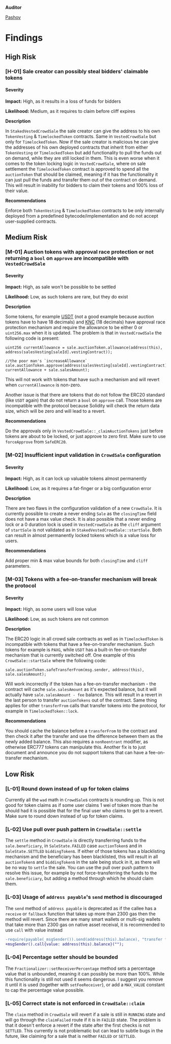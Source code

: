 **Auditor**

[Pashov](https://twitter.com/pashovkrum)

# Findings

## High Risk

### [H-01] Sale creator can possibly steal bidders' claimable tokens

#### Severity

**Impact:**
High, as it results in a loss of funds for bidders

**Likelihood:**
Medium, as it requires to claim before cliff expires

**Description**

In `StakedVestedCrowdSale` the sale creator can give the address to his own `TokenVesting` & `TimelockedToken` contracts. Same in `VestedCrowdSale` but only for `TimelockedToken`. Now if the sale creator is malicious he can give the addresses of his own deployed contracts that inherit from either `TokenVesting` or `TimelockedToken` but add functionality to pull the funds out on demand, while they are still locked in them. This is even worse when it comes to the token locking logic in `VestedCrowdSale`, where on sale settlement the `TimelockedToken` contract is approved to spend all the `auctionToken` that should be claimed, meaning if it has the functionality it can just pull the funds and transfer them out of the contract on demand. This will result in inability for bidders to claim their tokens and 100% loss of their value.

**Recommendations**

Enforce both `TokenVesting` & `TimelockedToken` contracts to be only internally deployed from a predefined bytecode/implementation and do not accept user-supplied contracts.

## Medium Risk

### [M-01] Auction tokens with approval race protection or not returning a `bool` on `approve` are incompatible with `VestedCrowdSale`

#### Severity

**Impact:**
High, as sale won't be possible to be settled

**Likelihood:**
Low, as such tokens are rare, but they do exist

**Description**

Some tokens, for example [USDT](https://etherscan.io/token/0xdac17f958d2ee523a2206206994597c13d831ec7) (not a good example because auction tokens have to have 18 decimals) and [KNC](https://etherscan.io/token/0xdd974d5c2e2928dea5f71b9825b8b646686bd200#code) (18 decimals) have approval race protection mechanism and require the allowance to be either 0 or `uint256.max` when it is updated. The problem is that in `VestedCrowdSale` the following code is present:

```solidity
uint256 currentAllowance = sale.auctionToken.allowance(address(this), address(salesVesting[saleId].vestingContract));

//the poor man's `increaseAllowance`
sale.auctionToken.approve(address(salesVesting[saleId].vestingContract), currentAllowance + sale.salesAmount);
```

This will not work with tokens that have such a mechanism and will revert when `currentAllowance` is non-zero.

Another issue is that there are tokens that do not follow the ERC20 standard (like `USDT` again) that do not return a `bool` on `approve` call. Those tokens are incompatible with the protocol because Solidity will check the return data size, which will be zero and will lead to a revert.

**Recommendations**

Do the approvals only in `VestedCrowdSale::_claimAuctionTokens` just before tokens are about to be locked, or just approve to zero first. Make sure to use `forceApprove` from `SafeERC20`.

### [M-02] Insufficient input validation in `CrowdSale` configuration

#### Severity

**Impact:**
High, as it can lock up valuable tokens almost permanently

**Likelihood:**
Low, as it requires a fat-finger or a big configuration error

**Description**

There are two flaws in the configuration validation of a new `CrowdSale`. It is currently possible to create a never ending `Sale` as the `closingTime` field does not have a max value check. It is also possible that a never ending lock or a 0 duration lock is used in `VestedCrowdSale` as the `cliff` argument of `startSale` is not validated as in `StakedVestedCrowdSale::startSale`. Both can result in almost permanently locked tokens which is a value loss for users.

**Recommendations**

Add proper min & max value bounds for both `closingTime` and `cliff` parameters.

### [M-03] Tokens with a fee-on-transfer mechanism will break the protocol

#### Severity

**Impact:**
High, as some users will lose value

**Likelihood:**
Low, as such tokens are not common

**Description**

The ERC20 logic in all crowd sale contracts as well as in `TimelockedToken` is incompatible with tokens that have a fee-on-transfer mechanism. Such tokens for example is `PAXG`, while `USDT` has a built-in fee-on-transfer mechanism that is currently switched off. One example of this `CrowdSale::startSale` where the following code:

```solidity
sale.auctionToken.safeTransferFrom(msg.sender, address(this), sale.salesAmount);
```

Will work incorrectly if the token has a fee-on-transfer mechanism - the contract will cache `sale.salesAmount` as it's expected balance, but it will actually have `sale.salesAmount - fee` balance. This will result in a revert in the last person to transfer `auctionTokens` out of the contract. Same thing applies for other `transferFrom` calls that transfer tokens into the protocol, for example in `TimelockedToken::lock`.

**Recommendations**

You should cache the balance before a `transferFrom` to the contract and then check it after the transfer and use the difference between them as the newly added balance. This also requires a `nonReentrant` modifier, as otherwise ERC777 tokens can manipulate this. Another fix is to just document and announce you do not support tokens that can have a fee-on-transfer mechanism.

## Low Risk

### [L-01] Round down instead of up for token claims

Currently all the `wad` math in `CrowdSale`s contracts is rounding up. This is not good for token claims as if some user claims 1 wei of token more than he should had it is possible that for the final user who claims to get to a revert. Make sure to round down instead of up for token claims.

### [L-02] Use pull over push pattern in `CrowdSale::settle`

The `settle` method in `CrowdSale` is directly transferring funds to the `sale.beneficiary`, in `SaleState.FAILED` case `auctionToken`s and in `SaleState.SETTLED` `biddingToken`s. If either of those tokens has a blacklisting mechanism and the beneficiary has been blacklisted, this will result in all `auctionToken`s and `biddingToken`s in the sale being stuck in it, as there will be no way to `settle` the sale. You can use the pull over push pattern to resolve this issue, for example by not force-transferring the funds to the `sale.beneficiary`, but adding a method through which he should claim them.

### [L-03] Usage of `address payable`'s `send` method is discouraged

The `send` method of `address payable` is deprecated as if the callee has a `receive` or `fallback` function that takes up more than 2300 gas then the method will revert. Since there are many smart wallets or multi-sig wallets that take more than 2300 gas on native asset receival, it is recommended to use `call` with value instead

```diff
-require(payable(_msgSender()).send(address(this).balance), "transfer failed");
+msgSender().call{value: address(this).balance}("");
```

### [L-04] Percentage setter should be bounded

The `Fractionalizer::setReceiverPercentage` method sets a percentage value that is unbounded, meaning it can possibly be more than 100%. While this functionality is still not used it seems dangerous. I suggest you remove it until it is used (together with `setFeeReceiver`), or add a `MAX_VALUE` constant to cap the percentage value possible.

### [L-05] Correct state is not enforced in `CrowdSale::claim`

The `claim` method in `CrowdSale` will revert if a sale is still in `RUNNING` state and will go through the `claimFailed` route if it is in `FAILED` state. The problem is that it doesn't enforce a revert if the state after the first checks is not `SETTLED`. This currently is not problematic but can lead to subtle bugs in the future, like claiming for a sale that is neither `FAILED` or `SETTLED`.
